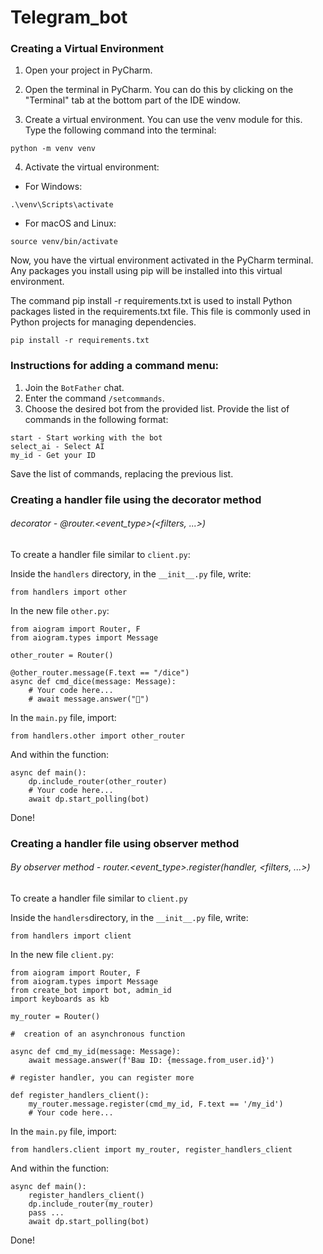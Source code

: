 # Telegram_bot
### Creating a Virtual Environment

1. Open your project in PyCharm.


2. Open the terminal in PyCharm. You can do this by clicking on the "Terminal" tab at the bottom part of the IDE window.


3. Create a virtual environment. You can use the venv module for this. Type the following command into the terminal:

`python -m venv venv`


4. Activate the virtual environment:
- For Windows:

`.\venv\Scripts\activate`


- For macOS and Linux:

`source venv/bin/activate`

Now, you have the virtual environment activated in the PyCharm terminal. Any packages you install using pip will be installed into this virtual environment.


The command pip install -r requirements.txt is used to install Python packages listed in the requirements.txt file. This file is commonly used in Python projects for managing dependencies.

`pip install -r requirements.txt`


### Instructions for adding a command menu:

1. Join the `BotFather` chat.
2. Enter the command `/setcommands`.
3. Choose the desired bot from the provided list.
Provide the list of commands in the following format:
```
start - Start working with the bot
select_ai - Select AI
my_id - Get your ID
```
Save the list of commands, replacing the previous list.

### Creating a handler file using the decorator method
###### decorator - @router.<event_type>(<filters, ...>)
To create a handler file similar to `client.py`:

Inside the `handlers` directory, in the `__init__.py` file, write:

`from handlers import other`

In the new file `other.py`:

```
from aiogram import Router, F
from aiogram.types import Message

other_router = Router()

@other_router.message(F.text == "/dice")
async def cmd_dice(message: Message):
    # Your code here...
    # await message.answer("🎲")

```

In the `main.py` file, import:

`from handlers.other import other_router`

And within the function:
```
async def main():
    dp.include_router(other_router)
    # Your code here...
    await dp.start_polling(bot)
```
Done!

### Creating a handler file using observer method
###### By observer method - router.<event_type>.register(handler, <filters, ...>)

To create a handler file similar to `client.py`

Inside the `handlers`directory, in the `__init__.py` file, write:

`from handlers import client`

In the new file  `client.py`:

```
from aiogram import Router, F
from aiogram.types import Message
from create_bot import bot, admin_id
import keyboards as kb

my_router = Router()

#  creation of an asynchronous function

async def cmd_my_id(message: Message):
    await message.answer(f'Ваш ID: {message.from_user.id}')

# register handler, you can register more

def register_handlers_client():
    my_router.message.register(cmd_my_id, F.text == '/my_id')
    # Your code here...
```

In the `main.py` file, import:

`from handlers.client import my_router, register_handlers_client`

And within the function:
```
async def main():
    register_handlers_client()
    dp.include_router(my_router)
    pass ...
    await dp.start_polling(bot)
```
Done!
